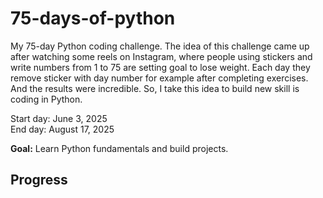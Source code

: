 # 75-days-of-python
My 75-day Python coding challenge. The idea of this challenge came up after watching some reels on Instagram, where people using stickers and write numbers from 1 to 75 are setting goal to lose weight. Each day they remove sticker with day number for example after completing exercises. And the results were incredible. So, I take this idea to build new skill is coding in Python. 

Start day: June 3, 2025
<br>
End day: August 17, 2025

**Goal:** Learn Python fundamentals and build projects.  

## Progress  
